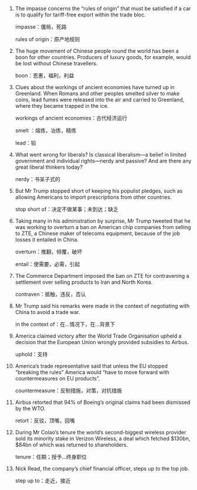 1. The impasse concerns the “rules of origin” that must be satisfied if a car is to qualify for tariff-free export within the trade bloc. 

   impasse：僵局，死路

   rules of origin：原产地规则

   

2. The huge movement of Chinese people round the world has been a boon for other countries. Producers of luxury goods, for example, would be lost without Chinese travellers. 

   boon：恩惠，福利，利益

   

3. Clues about the workings of ancient economies have turned up in Greenland. When Romans and other peoples smelted silver to make coins, lead fumes were released into the air and carried to Greenland, where they became trapped in the ice. 

   workings of ancient economies：古代经济运行

   smelt ：熔炼，冶炼，精炼

   lead：铅

   

4. What went wrong for liberals? Is classical liberalism—a belief in limited government and individual rights—nerdy and passive? And are there any great liberal thinkers today? 

   nerdy：书呆子式的

   

5. But Mr Trump stopped short of keeping his populist pledges, such as allowing Americans to import prescriptions from other countries. 

   stop short of：决定不做某事；未到达；缺乏 

   

6. Taking many in his administration by surprise, Mr Trump tweeted that he was working to overturn a ban on American chip companies from selling to ZTE, a Chinese maker of telecoms equipment, because of the job losses it entailed in China. 

   overturn：推翻，倾覆，破坏

   entail：使需要，必需，引起

   

7. The Commerce Department imposed the ban on ZTE for contravening a settlement over selling products to Iran and North Korea. 

   contraven：抵触，违反，否认

   

8. Mr Trump said his remarks were made in the context of negotiating with China to avoid a trade war.

   in the context of：在...情况下，在...背景下

   

9. America claimed victory after the World Trade Organisation upheld a decision that the European Union wrongly provided subsidies to Airbus. 

   uphold：支持

   

10. America’s trade representative said that unless the EU stopped “breaking the rules” America would “have to move forward with countermeasures on EU products”. 

    countermeasure：反制措施，对策，对抗措施

    

11. Airbus retorted that 94% of Boeing’s original claims had been dismissed by the WTO.

    retort：反驳，顶嘴，回嘴

    

12. During Mr Colao’s tenure the world’s second-biggest wireless provider sold its minority stake in Verizon Wireless, a deal which fetched $130bn, $84bn of which was returned to shareholders. 

    tenure：任期；授予...终身职位

    

13. Nick Read, the company’s chief financial officer, steps up to the top job.

    step up to：走近，接近
